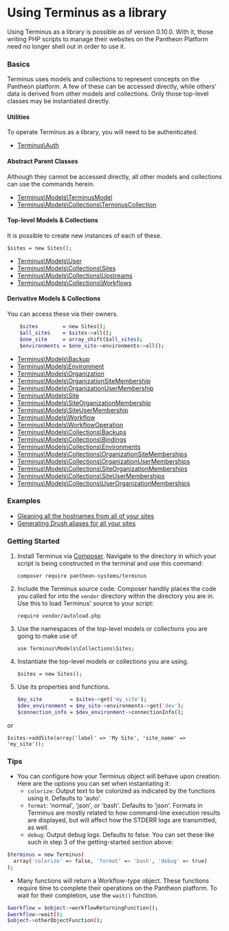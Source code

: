 # Using Terminus as a library

Using Terminus as a library is possible as of version 0.10.0. With it, those writing PHP scripts to manage their websites on the Pantheon Platform need no longer shell out in order to use it.

### Basics

Terminus uses models and collections to represent concepts on the Pantheon platform. A few of these can be accessed directly, while others' data is derived from other models and collections. Only those top-level classes may be instantiated directly.

#### Utilities
To operate Terminus as a library, you will need to be authenticated.
- [Terminus\Auth](Models/Auth.md)

#### Abstract Parent Classes
Although they cannot be accessed directly, all other models and collections can use the commands herein.
- [Terminus\Models\TerminusModel](Models/TerminusModel.md)
- [Terminus\Models\Collections\TerminusCollection](Models/Collections/TerminusCollection.md)

#### Top-level Models & Collections
It is possible to create new instances of each of these.

    $sites = new Sites();

- [Terminus\Models\User](Models/User.md)
- [Terminus\Models\Collections\Sites](Models/Collections/Sites.md)
- [Terminus\Models\Collections\Upstreams](Models/Collections/Upstreams.md)
- [Terminus\Models\Collections\Workflows](Models/Collections/Workflows.md)

#### Derivative Models & Collections
You can access these via their owners.
```bash
    $sites        = new Sites();
    $all_sites    = $sites->all();
    $one_site     = array_shift($all_sites);
    $environments = $one_site->environments->all();
```
- [Terminus\Models\Backup](Models/Backup.md)
- [Terminus\Models\Environment](Models/Environment.md)
- [Terminus\Models\Organization](Models/Organization.md)
- [Terminus\Models\OrganizationSiteMembership](Models/OrganizationSiteMembership.md)
- [Terminus\Models\OrganizationUserMembership](Models/OrganizationUserMembership.md)
- [Terminus\Models\Site](Models/Site.md)
- [Terminus\Models\SiteOrganizationMembership](Models/SiteOrganizationMembership.md)
- [Terminus\Models\SiteUserMembership](Models/SiteUserMembership.md)
- [Terminus\Models\Workflow](Models/Workflow.md)
- [Terminus\Models\WorkflowOperation](Models/WorkflowOperation.md)
- [Terminus\Models\Collections\Backups](Models/Collections/Backups.md)
- [Terminus\Models\Collections\Bindings](Models/Collections/Bindings.md)
- [Terminus\Models\Collections\Environments](Models/Collections/Environments.md)
- [Terminus\Models\Collections\OrganizationSiteMemberships](Models/Collections/OrganizationSiteMemberships.md)
- [Terminus\Models\Collections\OrganizationUserMemberships](Models/Collections/OrganizationUserMemberships.md)
- [Terminus\Models\Collections\SiteOrganizationMemberships](Models/Collections/SiteOrganizationMemberships.md)
- [Terminus\Models\Collections\SiteUserMemberships](Models/Collections/SiteUserMemberships.md)
- [Terminus\Models\Collections\UserOrganizationMemberships](Models/Collections/UserOrganizationMemberships.md)

### Examples
- [Gleaning all the hostnames from all of your sites](examples/getHostnames.php)
- [Generating Drush aliases for all your sites](examples/PantheonAliases.php)

### Getting Started

1. Install Terminus via [Composer](https://getcomposer.org/download/).
Navigate to the directory in which your script is being constructed in the
terminal and use this command:

    `composer require pantheon-systems/terminus`

2. Include the Terminus source code. Composer handily places the code you
called for into the `vendor` directory within the directory you are in.
Use this to load Terminus' source to your script:

    `require vendor/autoload.php`


3. Use the namespaces of the top-level models or collections you are going to make use of

    `use Terminus\Models\Collections\Sites;`

4. Instantiate the top-level models or collections you are using.

    `$sites = new Sites();`

5. Use its properties and functions.

    ```bash
    $my_site         = $sites->get('my_site');
    $dev_environment = $my_site->environments->get('dev'); 
    $connection_info = $dev_environment->connectionInfo();
    ```

or

`$sites->addSite(array('label' => 'My Site', 'site_name' => 'my_site'));`

### Tips

- You can configure how your Terminus object will behave upon creation. Here
are the options you can set when instantiating it:
  - `colorize`: Output text to be colorized as indicated by the functions
  using it. Defaults to 'auto'.
  - `format`: 'normal', 'json', or 'bash'. Defaults to 'json'. Formats in
  Terminus are mostly related to how command-line execution results are
  displayed, but will affect how the STDERR logs are transmitted, as well.
  - `debug`: Output debug logs. Defaults to false.
  You can set these like such in step 3 of the getting-started section above:
```bash
$terminus = new Terminus(
  array('colorize' => false, 'format' => 'bash', 'debug' => true)
);
```
- Many functions will return a Workflow-type object. These functions require
time to complete their operations on the Pantheon platform. To wait for their
completion, use the `wait()` function.
```bash
$workflow = $object->workflowReturningFunction();
$workflow->wait();
$object->otherObjectFunction();
```
